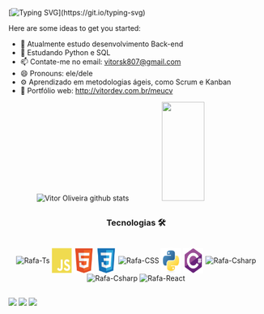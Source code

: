 [![Typing SVG](https://readme-typing-svg.herokuapp.com/?color=blue&size=35&left=true&vCenter=true&width=1000&lines=Olá,+Sejam+Bem+Vindos(as)+👋;Sou+o+Vítor+Oliveira+😎;Estudando+para+ser+Desenvolvedor+💻!!!)](https://git.io/typing-svg)

 

Here are some ideas to get you started:

- 🔭 Atualmente estudo desenvolvimento Back-end           
- 🌱 Estudando Python e SQL
- 📫 Contate-me no email: vitorsk807@gmail.com
- 😄 Pronouns: ele/dele
-  ⚙ Aprendizado em metodologias ágeis, como Scrum e Kanban
-  🧾 Portfólio web: http://vitordev.com.br/meucv
<div align="center">  
  <img width="49%" height="195px" src="https://github-readme-stats-sigma-five.vercel.app/api?username=offsvi&show_icons=true&count_private=true&hide_border=true&title_color=white&icon_color=white&text_color=c9d1d9&bg_color=0d1117" alt="Vitor Oliveira github stats"/> 
  <img width="41%" height="195px" src="https://github-readme-stats-sigma-five.vercel.app/api/top-langs/?username=offsvi&layout=compact&hide_border=true&title_color=dark&text_color=c9d1d9&bg_color=0d1117"/>
</div>

##

<h3 align="center">Tecnologias 🛠</h3>

<div align="center" style="display: inline_block"><br>
  <img align="center" alt="Rafa-Ts" height="50" width="40" src="https://cdn.jsdelivr.net/gh/devicons/devicon/icons/vscode/vscode-original.svg">
  <img align="center" alt="Rafa-Js" height="50" width="40" src="https://raw.githubusercontent.com/devicons/devicon/master/icons/javascript/javascript-plain.svg">
  <img align="center" alt="Rafa-HTML" height="50" width="40" src="https://raw.githubusercontent.com/devicons/devicon/master/icons/html5/html5-original.svg">
  <img align="center" alt="Rafa-CSS" height="50" width="40" src="https://raw.githubusercontent.com/devicons/devicon/master/icons/css3/css3-original.svg">
  <img align="center" alt="Rafa-CSS" height="50" width="40" src="https://cdn.jsdelivr.net/gh/devicons/devicon/icons/nodejs/nodejs-original-wordmark.svg">
  <img align="center" alt="Rafa-Python" height="50" width="40" src="https://raw.githubusercontent.com/devicons/devicon/master/icons/python/python-original.svg">
  <img align="center" alt="Rafa-Csharp" height="50" width="40" src="https://raw.githubusercontent.com/devicons/devicon/master/icons/csharp/csharp-original.svg">
  <img align="center" alt="Rafa-Csharp" height="50" width="40" src="https://cdn.jsdelivr.net/gh/devicons/devicon/icons/git/git-original.svg">
  <img align="center" alt="Rafa-Csharp" height="50" width="40" src="https://cdn.jsdelivr.net/gh/devicons/devicon/icons/mysql/mysql-original-wordmark.svg">
  <img align="center" alt="Rafa-React" height="50" width="40" src="https://cdn.jsdelivr.net/gh/devicons/devicon/icons/amazonwebservices/amazonwebservices-original.svg">
  
</div>

##

<div> 
  <a href = "vitorsk807@gmail.com"><img src="https://img.shields.io/badge/-Gmail-%23333?style=for-the-badge&logo=gmail&logoColor=white" target="_blank"></a>
  <a href="https://www.linkedin.com/in/vitoroliveira07/" target="_blank"><img src="https://img.shields.io/badge/-LinkedIn-%230077B5?style=for-the-badge&logo=linkedin&logoColor=white" target="_blank"></a> 
  <a href="https://web.telegram.org/k/" target="_blank"><img src="[https://img.shields.io/badge/-LinkedIn-%230077B5?style=for-the-badge&logo=linkedin&logoColor=white](https://img.shields.io/badge/Telegram-2CA5E0?style=for-the-badge&logo=telegram&logoColor=white)" target="_blank"></a> 
</div>
